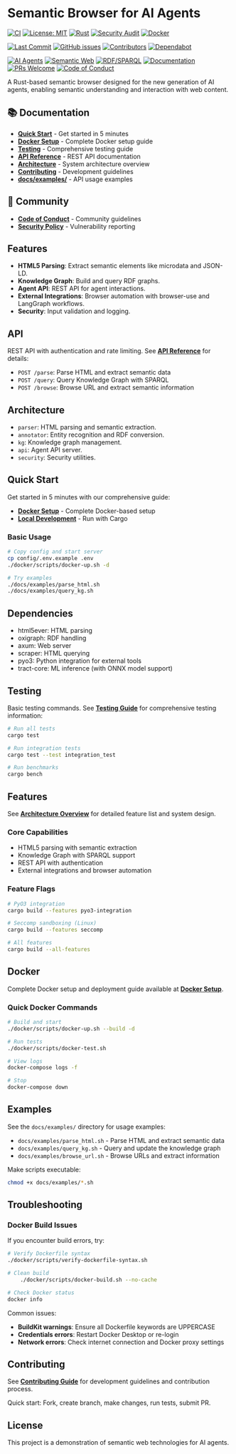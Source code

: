 # Semantic Browser for AI Agents

[![CI](https://img.shields.io/github/actions/workflow/status/gianlucamazza/semanticbrowser/ci.yml?branch=main&label=CI&logo=github)](https://github.com/gianlucamazza/semanticbrowser/actions/workflows/ci.yml)
[![License: MIT](https://img.shields.io/badge/License-MIT-yellow.svg)](https://opensource.org/licenses/MIT)
[![Rust](https://img.shields.io/badge/rust-stable-blue.svg?logo=rust)](https://www.rust-lang.org)
[![Security Audit](https://img.shields.io/github/actions/workflow/status/gianlucamazza/semanticbrowser/security.yml?label=security&logo=github)](https://github.com/gianlucamazza/semanticbrowser/actions/workflows/security.yml)
[![Docker](https://img.shields.io/badge/docker-ready-2496ED?logo=docker&logoColor=white)](./docs/guides/docker-setup.md)

[![Last Commit](https://img.shields.io/github/last-commit/gianlucamazza/semanticbrowser)](https://github.com/gianlucamazza/semanticbrowser/commits/main)
[![GitHub issues](https://img.shields.io/github/issues/gianlucamazza/semanticbrowser)](https://github.com/gianlucamazza/semanticbrowser/issues)
[![Contributors](https://img.shields.io/github/contributors/gianlucamazza/semanticbrowser)](https://github.com/gianlucamazza/semanticbrowser/graphs/contributors)
[![Dependabot](https://img.shields.io/badge/dependabot-enabled-025e8c?logo=dependabot)](https://github.com/gianlucamazza/semanticbrowser/network/updates)

[![AI Agents](https://img.shields.io/badge/AI-Agents-FF6F00?logo=robot&logoColor=white)](https://github.com/gianlucamazza/semanticbrowser)
[![Semantic Web](https://img.shields.io/badge/Semantic-Web-blue?logo=w3c)](https://github.com/gianlucamazza/semanticbrowser)
[![RDF/SPARQL](https://img.shields.io/badge/RDF-SPARQL-4285F4)](https://github.com/gianlucamazza/semanticbrowser)
[![Documentation](https://img.shields.io/badge/docs-latest-blue?logo=readthedocs&logoColor=white)](./docs/)
[![PRs Welcome](https://img.shields.io/badge/PRs-welcome-brightgreen.svg)](./docs/development/contributing.md)
[![Code of Conduct](https://img.shields.io/badge/code%20of%20conduct-enforced-blue)](./docs/code-of-conduct.md)

A Rust-based semantic browser designed for the new generation of AI agents, enabling semantic understanding and interaction with web content.

## 📚 Documentation

- **[Quick Start](docs/guides/quickstart.md)** - Get started in 5 minutes
- **[Docker Setup](docs/guides/docker-setup.md)** - Complete Docker setup guide
- **[Testing](docs/guides/testing.md)** - Comprehensive testing guide
- **[API Reference](docs/api/README.md)** - REST API documentation
- **[Architecture](docs/architecture/README.md)** - System architecture overview
- **[Contributing](docs/development/contributing.md)** - Development guidelines
- **[docs/examples/](docs/examples/)** - API usage examples

## 🤝 Community

- **[Code of Conduct](docs/code-of-conduct.md)** - Community guidelines
- **[Security Policy](docs/security.md)** - Vulnerability reporting

## Features

- **HTML5 Parsing**: Extract semantic elements like microdata and JSON-LD.
- **Knowledge Graph**: Build and query RDF graphs.
- **Agent API**: REST API for agent interactions.
- **External Integrations**: Browser automation with browser-use and LangGraph workflows.
- **Security**: Input validation and logging.

## API

REST API with authentication and rate limiting. See **[API Reference](docs/api/README.md)** for details:

- `POST /parse`: Parse HTML and extract semantic data
- `POST /query`: Query Knowledge Graph with SPARQL
- `POST /browse`: Browse URL and extract semantic information

## Architecture

- `parser`: HTML parsing and semantic extraction.
- `annotator`: Entity recognition and RDF conversion.
- `kg`: Knowledge graph management.
- `api`: Agent API server.
- `security`: Security utilities.

## Quick Start

Get started in 5 minutes with our comprehensive guide:

- **[Docker Setup](docs/guides/quickstart.md)** - Complete Docker-based setup
- **[Local Development](docs/guides/quickstart.md#option-2-local-development)** - Run with Cargo

### Basic Usage

```bash
# Copy config and start server
cp config/.env.example .env
./docker/scripts/docker-up.sh -d

# Try examples
./docs/examples/parse_html.sh
./docs/examples/query_kg.sh
```

## Dependencies

- html5ever: HTML parsing
- oxigraph: RDF handling
- axum: Web server
- scraper: HTML querying
- pyo3: Python integration for external tools
- tract-core: ML inference (with ONNX model support)

## Testing

Basic testing commands. See **[Testing Guide](docs/guides/testing.md)** for comprehensive testing information:

```bash
# Run all tests
cargo test

# Run integration tests
cargo test --test integration_test

# Run benchmarks
cargo bench
```

## Features

See **[Architecture Overview](docs/architecture/README.md)** for detailed feature list and system design.

### Core Capabilities
- HTML5 parsing with semantic extraction
- Knowledge Graph with SPARQL support
- REST API with authentication
- External integrations and browser automation

### Feature Flags

```bash
# PyO3 integration
cargo build --features pyo3-integration

# Seccomp sandboxing (Linux)
cargo build --features seccomp

# All features
cargo build --all-features
```

## Docker

Complete Docker setup and deployment guide available at **[Docker Setup](docs/guides/docker-setup.md)**.

### Quick Docker Commands

```bash
# Build and start
./docker/scripts/docker-up.sh --build -d

# Run tests
./docker/scripts/docker-test.sh

# View logs
docker-compose logs -f

# Stop
docker-compose down
```

## Examples

See the `docs/examples/` directory for usage examples:
- `docs/examples/parse_html.sh` - Parse HTML and extract semantic data
- `docs/examples/query_kg.sh` - Query and update the knowledge graph
- `docs/examples/browse_url.sh` - Browse URLs and extract information

Make scripts executable:
```bash
chmod +x docs/examples/*.sh
```

## Troubleshooting

### Docker Build Issues

If you encounter build errors, try:

```bash
# Verify Dockerfile syntax
./docker/scripts/verify-dockerfile-syntax.sh

# Clean build
    ./docker/scripts/docker-build.sh --no-cache

# Check Docker status
docker info
```

Common issues:
- **BuildKit warnings**: Ensure all Dockerfile keywords are UPPERCASE
- **Credentials errors**: Restart Docker Desktop or re-login
- **Network errors**: Check internet connection and Docker proxy settings

## Contributing

See **[Contributing Guide](docs/development/contributing.md)** for development guidelines and contribution process.

Quick start: Fork, create branch, make changes, run tests, submit PR.

## License

This project is a demonstration of semantic web technologies for AI agents.